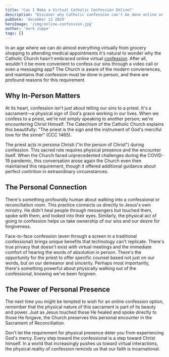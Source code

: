 ```yaml
---
title: 'Can I Make a Virtual Catholic Confession Online?'
description: "Discover why Catholic confession can't be done online or by phone. Learn the theological and practical reasons behind in-person confession and its deeper spiritual significance."
pubDate: 'december 12 2024'
heroImage: '/img/online-confession.jpg'
author: 'mark zuppe'
tags: []
---
```


In an age where we can do almost everything virtually from grocery shopping to attending medical appointments it's natural to wonder why the Catholic Church hasn't embraced online virtual [confession](/blog/step-by-step-guide-to-make-a-good-confession). After all, wouldn't it be more convenient to confess our sins through a video call or even a messaging app? The Church is aware of the modern convienences, and maintains that confession must be done in person, and there are profound reasons for this requirement.

## Why In-Person Matters

At its heart, confession isn't just about telling our sins to a priest. It's a sacrament—a physical sign of God's grace working in our lives. When we confess to a priest, we're not simply speaking to another person; we're encountering Christ Himself. The Catechism of the Catholic Church explains this beautifully: "The priest is the sign and the instrument of God's merciful love for the sinner" (CCC 1465).

The priest acts in persona Christi ("in the person of Christ") during confession. This sacred role requires physical presence and the encounter itself. When the Church faced unprecedented challenges during the COVID-19 pandemic, this conversation arose again the Church even then maintained this requirement, though it offered additional guidance about perfect contrition in extraordinary circumstances.

## The Personal Connection

There's something profoundly human about walking into a confessional or reconciliation room. This practice connects us directly to Jesus's own ministry. He didn't heal people through messengers but touched them, spoke with them, and looked into their eyes. Similarly, the physical act of going to confession helps us take ownership of our sins and our desire for forgiveness.

Face-to-face confession (even through a screen in a traditional confessional) brings unique benefits that technology can't replicate. There's true privacy that doesn't exist with virtual meetings and the immediate comfort of hearing the words of absolution in person. There's the opportunity for the priest to offer specific counsel based not just on our words, but on our demeanor and sincerity. Perhaps most importantly, there's something powerful about physically walking out of the confessional, knowing we've been forgiven.

## The Power of Personal Presence

The next time you might be tempted to wish for an online confession option, remember that the physical nature of this sacrament is part of its beauty and power. Just as Jesus touched those He healed and spoke directly to those He forgave, the Church preserves this personal encounter in the Sacrament of Reconciliation.

Don't let the requirement for physical presence deter you from experiencing God's mercy. Every step toward the confessional is a step toward Christ himself. In a world that increasingly pushes us toward virtual interactions, the physical reality of confession reminds us that our faith is incarnational.

